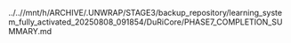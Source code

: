../..//mnt/h/ARCHIVE/.UNWRAP/STAGE3/backup_repository/learning_system_fully_activated_20250808_091854/DuRiCore/PHASE7_COMPLETION_SUMMARY.md